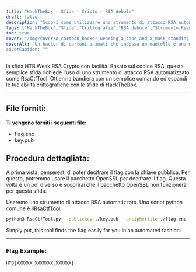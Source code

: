 ```yaml
---
title: "HackTheBox - Sfida - Cripto - RSA debole"
draft: false
description: "Scopri come utilizzare uno strumento di attacco RSA automatizzato, RsaCtfTool, per risolvere facilmente la sfida HackTheBox Weak RSA Crypto."
tags: ["HackTheBox","Sfide","Crittografia","RSA debole","Strumento RsaCtf","HTB Debole RSA Crypto","Sfida facile","cifratura RSA","flag.enc", "key.pub", "Pacchetto OpenSSL","strumento di attacco RSA automatizzato","sceneggiatura Python","Strumento RsaCtf","python3","chiave pubblica","file non cifrato","Esempio di bandiera"]
toc: true
cover: "/img/cover/A_cartoon_hacker_wearing_a_cape_and_a_mask_standing.png"
coverAlt: "Un hacker di cartoni animati che indossa un mantello e una maschera, in piedi davanti a una porta del caveau con il logo HTB sopra e con in mano uno strumento (come una chiave inglese o un cacciavite) con uno sfondo verde che simboleggia il successo e la bandiera in un fumetto sopra la loro testa”.
coverCaption: ""
---
```

 la sfida HTB Weak RSA Crypto con facilità. Basato sul codice RSA, questa semplice sfida richiede l'uso di uno strumento di attacco RSA automatizzato come RsaCtfTool. Ottieni la bandiera con un semplice comando ed espandi le tue abilità crittografiche con le sfide di HackTheBox.

______

## File forniti:

**Ti vengono forniti i seguenti file:**
- flag.enc
- key.pub

## Procedura dettagliata:

A prima vista, penseresti di poter decifrare il flag con la chiave pubblica.
Per questo, potremmo usare il pacchetto OpenSSL per decifrare il flag.
Questa volta è un po' diverso e scoprirai che il pacchetto OpenSSL non funzionerà per questa sfida.

Useremo uno strumento di attacco RSA automatizzato. Uno script python comune è il[RsaCtfTool](https://github.com/Ganapati/RsaCtfTool)

```bash
python3 RsaCtfTool.py --publickey ./key.pub --uncipherfile ./flag.enc 
```
  
Simply put, this tool finds the flag easily for you in an automated fashion.

______

### Flag Example:
```
HTB{XXXXXX_XXXXXXX_XXXXXX}
```
